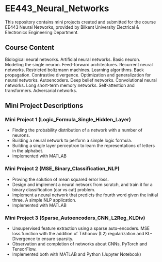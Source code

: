 # EE443_Neural_Networks
This repository contains mini projects created and submitted for the course EE443 Neural Networks, provided by Bilkent University Electrical & Electronics Engineering Department. 

## Course Content
Biological neural networks. Artificial neural networks. Basic neuron. Modeling the single neuron. Feed-forward architectures. Recurrent neural networks. Restricted boltzmann machines. Learning algorithms. Back propagation. Contrastive divergence. Optimization and generalization for neural networks. Autoencoders. Deep belief networks. Convolutional neural networks. Long short-term memory networks. Self-attention and transformers. Adversarial networks. 

## Mini Project Descriptions
### Mini Project 1 (Logic_Formula_Single_Hidden_Layer)
- Finding the probability distribution of a network with a number of neurons.
- Building a neural network to perform a simple logic formula.
- Building a single layer perceptron to learn the representations of letters in the alphabet.
- Implemented with MATLAB

### Mini Project 2 (MSE_Binary_Classification_NLP)
- Proving the solution of mean squared error loss.
- Design and implement a neural network from scratch, and train it for a binary classification (car vs cat) problem.
- Implement a neural network that predicts the fourth word given the initial three. A simple NLP application.
- Implemented with MATLAB

### Mini Project 3 (Sparse_Autoencoders_CNN_L2Reg_KLDiv)
- Unsupervised feature extraction using a sparse auto-encoders. MSE loss function with the addition of Tikhonov (L2) regularization and KL-Divergence to ensure sparsity.
- Observation and completion of networks about CNNs, PyTorch and TensorFlow.
- Implemented both with MATLAB and Python (Jupyter Notebook)
